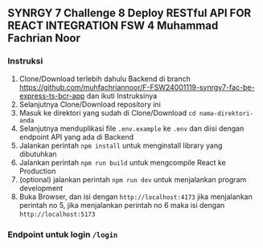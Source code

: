 ## SYNRGY 7 Challenge 8 Deploy RESTful API FOR REACT INTEGRATION FSW 4 Muhammad Fachrian Noor

### Instruksi

1. Clone/Download terlebih dahulu Backend di branch https://github.com/muhfachriannoor/F-FSW24001119-synrgy7-fac-be-express-ts-bcr-app dan ikuti Instruksinya
2. Selanjutnya Clone/Download repository ini
2. Masuk ke direktori yang sudah di Clone/Download `cd nama-direktori-anda`
3. Selanjutnya menduplikasi file `.env.example` ke `.env` dan diisi dengan endpoint API yang ada di Backend
4. Jalankan perintah `npm install` untuk menginstall library yang dibutuhkan
5. Jalankan perintah `npm run build` untuk mengcompile React ke Production
6. (optional) jalankan perintah `npm run dev` untuk menjalankan program development
7. Buka Browser, dan isi dengan `http://localhost:4173` jika menjalankan perintah no 5, jika menjalankan perintah no 6 maka isi dengan `http://localhost:5173`

### Endpoint untuk login `/login`
